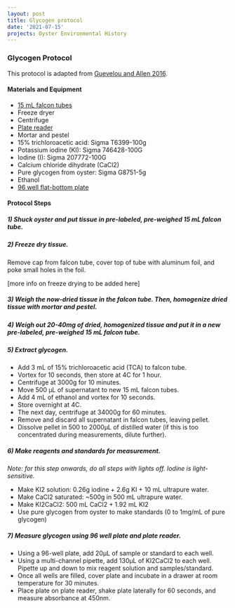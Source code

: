 ```yaml
---
layout: post
title: Glycogen protocol
date: '2021-07-15'
projects: Oyster Environmental History  
---
```


### Glycogen Protocol


This protocol is adapted from [Guevelou and Allen 2016](https://www.sciencedirect.com/science/article/abs/pii/S0044848616301338). 


#### Materials and Equipment 
- [15 mL falcon tubes](https://www.fishersci.com/shop/products/falcon-15ml-conical-centrifuge-tubes-5/p-193301)
- Freeze dryer
- Centrifuge
- [Plate reader](https://www.moleculardevices.com/products/microplate-readers/multi-mode-readers/spectramax-id3-id5-readers#gref)
- Mortar and pestel 
- 15% trichloroacetic acid: Sigma T6399-100g
- Potassium iodine (KI): Sigma 746428-100G
- Iodine (I): Sigma 207772-100G
- Calcium chloride dihydrate (CaCl2) 
- Pure glycogen from oyster: Sigma G8751-5g
- Ethanol
- [96 well flat-bottom plate](https://ecatalog.corning.com/life-sciences/b2c/US/en/Microplates/Assay-Microplates/96-Well-Microplates/Corning®-96-well-Clear-Polystyrene-Microplates/p/3370)

#### Protocol Steps 

##### 1) Shuck oyster and put tissue in pre-labeled, pre-weighed 15 mL falcon tube. 

##### 2) Freeze dry tissue. 

Remove cap from falcon tube, cover top of tube with aluminum foil, and poke small holes in the foil. 

[more info on freeze drying to be added here]

##### 3) Weigh the now-dried tissue in the falcon tube. Then, homogenize dried tissue with mortar and pestel. 

##### 4) Weigh out 20-40mg of dried, homogenized tissue and put it in a new pre-labeled, pre-weighed 15 mL falcon tube. 

##### 5) Extract glycogen. 

- Add 3 mL of 15% trichloroacetic acid (TCA) to falcon tube.
- Vortex for 10 seconds, then store at 4C for 1 hour.
- Centrifuge at 3000g for 10 minutes. 
- Move 500 µL of supernatant to new 15 mL falcon tubes. 
- Add 4 mL of ethanol and vortex for 10 seconds. 
- Store overnight at 4C. 
- The next day, centrifuge at 34000g for 60 minutes. 
- Remove and discard all supernatant in falcon tubes, leaving pellet. 
- Dissolve pellet in 500 to 2000µL of distilled water (if this is too concentrated during measurements, dilute further). 

##### 6) Make reagents and standards for measurement. 

*Note: for this step onwards, do all steps with lights off. Iodine is light-sensitive.*

- Make KI2 solution: 0.26g iodine + 2.6g KI + 10 mL ultrapure water.
- Make CaCl2 saturated: ~500g in 500 mL ultrapure water.
- Make KI2CaCl2: 500 mL CaCl2 + 1.92 mL KI2
- Use pure glycogen from oyster to make standards (0 to 1mg/mL of pure glycogen)

##### 7) Measure glycogen using 96 well plate and plate reader. 

- Using a 96-well plate, add 20µL of sample or standard to each well. 
- Using a multi-channel pipette, add 130µL of KI2CaCl2 to each well. Pipette up and down to mix reagent solution and samples/standard. 
- Once all wells are filled, cover plate and incubate in a drawer at room temperature for 30 minutes. 
- Place plate on plate reader, shake plate laterally for 60 seconds, and measure absorbance at 450nm. 


